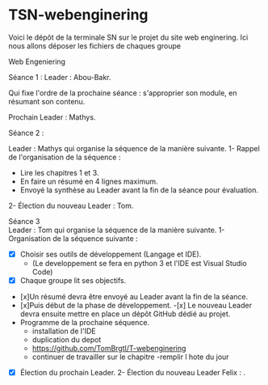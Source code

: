# TSN-webenginering
Voici le dépôt de la terminale SN sur le projet du site web enginering. Ici nous allons déposer les fichiers de chaques groupe
 
Web Engeniering



Séance 1  :
Leader : Abou-Bakr.
 
Qui fixe l'ordre de la prochaine séance : s'approprier son module, en résumant son contenu.
 
Prochain Leader : Mathys.


Séance 2  :


Leader : Mathys qui organise la séquence de la manière suivante.
1- Rappel de l'organisation de la séquence :
   - Lire les chapitres 1 et 3.
   - En faire un résumé en 4 lignes maximum.
   - Envoyé la synthèse au Leader avant la fin de la séance pour évaluation.

2- Élection du nouveau Leader : Tom.

Séance 3  
Leader : Tom qui organise la séquence de la manière suivante.
1- Organisation de la séquence suivante :
   - [x] Choisir ses outils de développement (Langage et IDE).
     - (Le developpement se fera en python 3 et l'IDE est Visual Studio Code)
   - [x] Chaque groupe lit ses objectifs.
   - [x]Un résumé devra être envoyé au Leader avant la fin de la séance.
   - [x]Puis début de la phase de développement.
    -[x] Le nouveau Leader devra ensuite mettre en place un dépôt GitHub dédié au projet.
   - Programme de la prochaine séquence.
     - installation de l'IDE
     - duplication du depot
     - https://github.com/TomBrgtl/T-webenginering 
     - continuer de travailler sur le chapitre
     -remplir l hote du jour
   -[x] Élection du prochain Leader.
 2- Élection du nouveau Leader Felix : .
